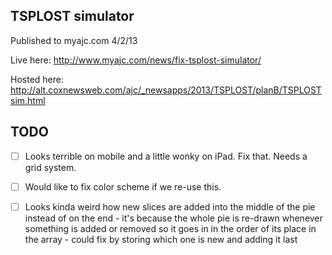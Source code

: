 ## TSPLOST simulator

Published to myajc.com 4/2/13 

Live here: http://www.myajc.com/news/fix-tsplost-simulator/ 

Hosted here: http://alt.coxnewsweb.com/ajc/_newsapps/2013/TSPLOST/planB/TSPLOSTsim.html

## TODO
- [  ] Looks terrible on mobile and a little wonky on iPad. Fix that. Needs a grid system.

- [  ] Would like to fix color scheme if we re-use this.

- [  ] Looks kinda weird how new slices are added into the middle of the pie instead of on the end - it's because the whole pie is re-drawn whenever something is added or removed so it goes in in the order of its place in the array - could fix by storing which one is new and adding it last
